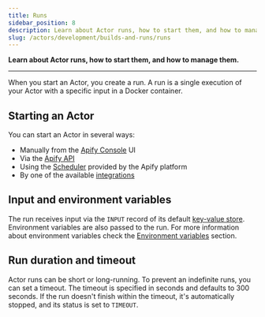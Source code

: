 ```yaml
---
title: Runs
sidebar_position: 8
description: Learn about Actor runs, how to start them, and how to manage them.
slug: /actors/development/builds-and-runs/runs
---
```


**Learn about Actor runs, how to start them, and how to manage them.**

---

When you start an Actor, you create a run. A run is a single execution of your Actor with a specific input in a Docker container.

## Starting an Actor

You can start an Actor in several ways:

- Manually from the [Apify Console](https://console.apify.com/actors) UI
- Via the [Apify API](https://docs.apify.com/api/v2#/reference/actors/run-collection/run-actor)
- Using the [Scheduler](../../../schedules.md) provided by the Apify platform
- By one of the available [integrations](../../../integrations/index.mdx)

## Input and environment variables

The run receives input via the `INPUT` record of its default [key-value store](../../../storage/key_value_store.md). Environment variables are also passed to the run. For more information about environment variables check the [Environment variables](../programming_interface/environment_variables.md) section.

## Run duration and timeout

Actor runs can be short or long-running. To prevent an indefinite runs, you can set a timeout. The timeout is specified in seconds and defaults to 300 seconds. If the run doesn't finish within the timeout, it's automatically stopped, and its status is set to `TIMEOUT`.
